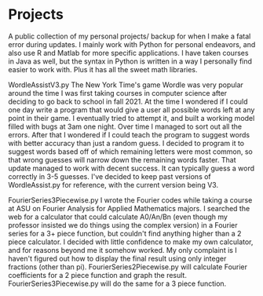 # Projects

  A public collection of my personal projects/ backup for when I make a fatal error during updates. I mainly work with Python for personal endeavors, and also use R and Matlab for more specific applications. I have taken courses in Java as well, but the syntax in Python is written in a way I personally find easier to work with. Plus it has all the sweet math libraries. 

WordleAssistV3.py
  The New York Time's game Wordle was very popular around the time I was first taking courses in computer science after deciding to go back to school in fall 2021. At the time I wondered if I could one day write a program that would give a user all possible words left at any point in their game. I eventually tried to attempt it, and built a working model filled with bugs at 3am one night. Over time I managed to sort out all the errors. After that I wondered if I could teach the program to suggest words with better accuracy than just a random guess. I decided to program it to suggest words based off of which remaining letters were most common, so that wrong guesses will narrow down the remaining words faster. That update managed to work with decent success. It can typically guess a word correctly in 3-5 guesses. I've decided to keep past versions of WordleAssist.py for reference, with the current version being V3. 

FourierSeries3Piecewise.py
  I wrote the Fourier codes while taking a course at ASU on Fourier Analysis for Applied Mathematics majors. I searched the web for a calculator that could calculate A0/An/Bn (even though my professor insisted we do things using the complex version) in a Fourier series for a 3+ piece function, but couldn't find anything higher than a 2 piece calculator. I decided with little confidence to make my own calculator, and for reasons beyond me it somehow worked. My only complaint is I haven't figured out how to display the final result using only integer fractions (other than pi). FourierSeries2Piecewise.py will calculate Fourier coefficients for a 2 piece function and graph the result. FourierSeries3Piecewise.py will do the same for a 3 piece function. 
